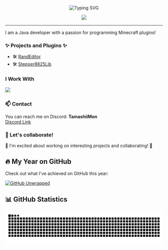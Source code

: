 <div align="center">
  <img src="https://readme-typing-svg.herokuapp.com?font=Montserrat&weight=600&size=36&duration=3000&pause=1000&color=FFFFFF&background=FFFFFF00&center=true&vCenter=true&random=false&width=500&height=70&lines=Tamashii+-+Java+Developer;German+Java+Devaloper;Java+Enthusiast;Minecraft+Lover;Minecraft+Plugin+Developer;Pleace+follow+me!" alt="Typing SVG" />
  
![](https://visitor-badge.laobi.icu/badge?page_id=Terrocraft.Terrocraft)
</div>

---

I am a Java developer with a passion for programming Minecraft plugins!

### ✨ Projects and Plugins ✨

- 🛠️ [RandEditor](https://github.com/Terrocraft/Randeditor)
- 🛠️ [Stepper8825Lib](https://github.com/WBS-Wissen/Stepper8825Lib)

### I Work With
<img src="https://skillicons.dev/icons?i=java,idea,html,css,js,cloudflare,mysql,arduino,cpp,github" /><br>

### 📫 Contact

You can reach me on Discord: **TamashiiMon**  
[Discord Link](https://discord.com/users/Terrocraft)


### 🚀 Let's collaborate!

🌟 I'm excited about working on interesting projects and collaborating! 🌟


## 🔥 My Year on GitHub

Check out what I've achieved on GitHub this year:

[![GitHub Unwrapped](https://githubunwrapped.com/Terrocraft/badge)](https://githubunwrapped.com/Terrocraft)

## 📊 GitHub Statistics

<img src="https://raw.githubusercontent.com/Terrocraft/Terrocraft/output/snake.svg" alt="Snake animation" />
